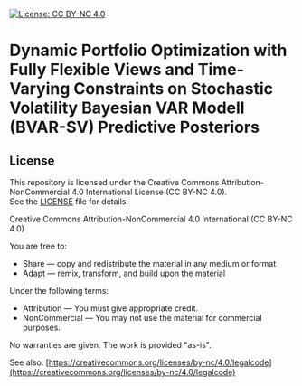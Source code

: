 [![License: CC BY-NC 4.0](https://img.shields.io/badge/License-CC%20BY--NC%204.0-lightgrey.svg)](https://creativecommons.org/licenses/by-nc/4.0/)

# Dynamic Portfolio Optimization with Fully Flexible Views and Time-Varying Constraints on Stochastic Volatility Bayesian VAR Modell (BVAR-SV) Predictive Posteriors

## License

This repository is licensed under the Creative Commons Attribution-NonCommercial 4.0 International License (CC BY-NC 4.0).  
See the [LICENSE](./LICENSE) file for details.

Creative Commons Attribution-NonCommercial 4.0 International (CC BY-NC 4.0)

You are free to:
- Share — copy and redistribute the material in any medium or format
- Adapt — remix, transform, and build upon the material

Under the following terms:
- Attribution — You must give appropriate credit.
- NonCommercial — You may not use the material for commercial purposes.

No warranties are given. The work is provided "as-is".

See also: [https://creativecommons.org/licenses/by-nc/4.0/legalcode](https://creativecommons.org/licenses/by-nc/4.0/legalcode)
